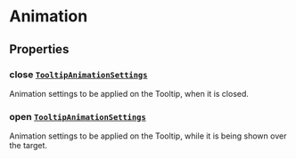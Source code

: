 # Animation

## Properties

### close [`TooltipAnimationSettings`](./api-tooltipAnimationSettings.html)

Animation settings to be applied on the Tooltip, when it is closed.

### open [`TooltipAnimationSettings`](./api-tooltipAnimationSettings.html)

Animation settings to be applied on the Tooltip, while it is being shown over the target.
